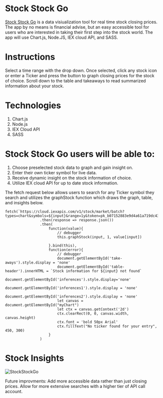 # Stock Stock Go

<a href="https://jasonchu94.github.io/Stock-Stock-Go/" target="_blank" rel="noopener noreferrer">Stock Stock Go</a> is a data visiualization tool for real time stock closing prices. The app by no means is financial advise, but an easy accessible tool for users who are interested in taking their first step into the stock world. The app will use Chart.js, Node.JS, IEX cloud API, and SASS.

# Instructions

Select a time range with the drop down. Once selected, click any stock icon or enter a Ticker and press the button to graph closing prices for the stock of choice. 
Scroll down to the table and takeaways to read summarized information about your stock.

# Technologies
1. Chart.js
2. Node.js
3. IEX Cloud API
4. SASS

#  Stock Stock Go users will be able to:

1. Choose preselected stock data to graph and gain insight on.
2. Enter their own ticker symbol for live data.
3. Receive dynamic insight on the stock information of choice.
4. Utilize IEX cloud API for up to date stock information.

The fetch request below allows users to search for any Ticker symbol they search and utilizes the graphStock function which draws the graph, table, and insights below. 
```
fetch(`https://cloud.iexapis.com/v1/stock/market/batch?types=chart&symbols=${input}&range=1y&token=pk_b07152883e9d4a61a719dc430195a97b`)
                .then(response => response.json())
                .then(
                    function(value){
                        // debugger
                        this.graphStock(input, 1, value[input])

                    }.bind(this),
                    function(error){
                        // debugger
                        document.getElementById('take-aways').style.display = 'none'
                        document.getElementById('table-header').innerHTML = `Stock information for ${input} not found`
                        document.getElementById('inferences').style.display='none'
                        document.getElementById('inferences1').style.display = 'none'
                        document.getElementById('inferences2').style.display = 'none'
                        let canvas = document.getElementById("myChart")
                        let ctx = canvas.getContext('2d')
                        ctx.clearRect(0, 0, canvas.width, canvas.height)
                        ctx.font = 'bold 50px Arial'
                        ctx.fillText("No ticker found for your entry", 450, 300)
                    }
                )
```

# Stock Insights
![StockStockGo](https://user-images.githubusercontent.com/88340645/157318879-35301242-755c-4337-8297-c64c36ef216b.png)


Future improvments: 
Add more accessible data rather than just closing prices. Allow for more extensive searches with a higher tier of API call account. 
